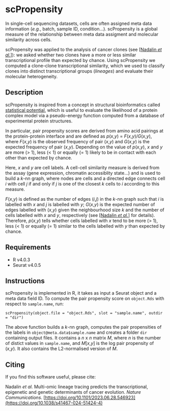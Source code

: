 # scPropensity


In single-cell sequencing datasets, cells are often assigned meta data information (_e.g._, batch, sample ID, condition...). 
scPropensity is a global measure of the relationship between meta data assigment and molecular similarity across cells. 

scPropensity was applied to the analysis of cancer clones (see [[Nadalin _et al._](https://doi.org/10.1038/s41467-024-51424-4)]): we asked whether two clones have a more or less similar transcriptional profile than expected by chance. Using scPropensity we computed a clone-clone transcriptional similarity, which we used to classify clones into distinct transcriptional groups (_lineages_) and evaluate their molecular heterogeneity.

## Description

scPropensity is inspired from a concept in structural bioinformatics called [statistical potential](https://en.wikipedia.org/wiki/Statistical_potential), which is useful to evaluate the likelihood of a protein complex model via a pseudo-energy function computed from a database of experimental protein structures. 

In particular, pair propensity scores are derived from amino acid pairings at the protein-protein interface and are defined as _p_(_x_,_y_) = _F_(_x_,_y_)/_G_(_x_,_y_), where _F_(_x_,_y_) is the observed frequency of pair (_x_,_y_) and _G_(_x_,_y_) is the expected frequency of pair (_x_,_y_). Depending on the value of _p_(_x_,_y_), _x_ and _y_ are more (> 1), less (< 1) or equally (= 1) likely to be in contact with each other than expected by chance.

Here, _x_ and _y_ are cell labels.
A cell-cell similarity measure is derived from the assay (gene expression, chromatin accessiblity state...) and is used to build a _k_-nn graph, where nodes are cells and a directed edge connects cell _i_ with cell _j_ if and only if _j_ is one of the closest _k_ cells to _i_ according to this measure. 

_F_(_x_,_y_) is defined as the number of edges (_i_,_j_) in the _k_-nn graph such that _i_ is labelled with _x_ and _j_ is labelled with _y_; 
_G_(_x_,_y_) is the expected number of edges labelled with (_x_,_y_) given the neighbourhood size _k_ and the number of cells labelled with _x_ and _y_, respectively  (see [[Nadalin _et al._](https://doi.org/10.1038/s41467-024-51424-4)] for details).
Therefore, _p_(_x_,_y_) tells whether cells labelled with _x_ tend to be more (> 1), less (< 1) or equally (= 1) similar to the cells labelled with _y_ than expected by chance. 


## Requirements

+ R v4.0.3
+ Seurat v4.0.5

## Instructions

scPropensity is implemented in R, it takes as input a Seurat object and a meta data field ID.
To compute the pair propensity score on `object.Rds` with respect to `sample.name`, run:

```
scPropensity(object.file = "object.Rds", slot = "sample.name", outdir = "dir")
```

The above function builds a _k_-nn graph, computes the pair propensities of the labels in `object@meta.data$sample.name` and creates a folder `dir` containing output files. It contains a _n_ x _n_ matrix _M_, where _n_ is the number of distict values in `sample.name`, and _M_\[_x_,_y_\] is the log pair propensity of (_x_,_y_). It also contains the L2-normalised version of _M_.

## Citing

If you find this software useful, please cite:

Nadalin _et al._ Multi-omic lineage tracing predicts the transcriptional, epigenetic and genetic determinants of cancer evolution. _Nature Communications_. [https://doi.org/10.1101/2023.06.28.546923](https://doi.org/10.1038/s41467-024-51424-4)
